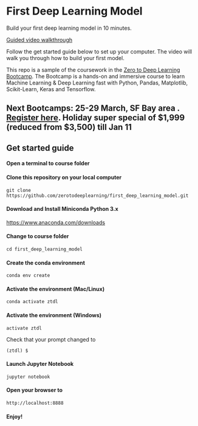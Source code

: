 # First Deep Learning Model


Build your first deep learning model in 10 minutes.

[Guided video walkthrough](https://www.youtube.com/watch?v=h9ZJ1ArNG3s)

Follow the get started guide below to set up your computer. The video will walk you through how to build your first model.

This repo is a sample of the coursework in the [Zero to Deep Learning Bootcamp](https://bootcamp.zerotodeeplearning.com). The Bootcamp is a hands-on and immersive course to learn Machine Learning & Deep Learning fast with Python, Pandas, Matplotlib, Scikit-Learn, Keras and Tensorflow.

## Next Bootcamps: 25-29 March, SF Bay area . [Register here](https://bootcamp.zerotodeeplearning.com). Holiday super special of $1,999 (reduced from $3,500) till Jan 11



## Get started guide

#### Open a terminal to course folder

#### Clone this repository on your local computer
```
git clone https://github.com/zerotodeeplearning/first_deep_learning_model.git
```

#### Download and Install Miniconda Python 3.x

https://www.anaconda.com/downloads

#### Change to course folder
```
cd first_deep_learning_model
```

#### Create the conda environment
```
conda env create
```


#### Activate the environment (Mac/Linux)
```
conda activate ztdl
```

#### Activate the environment (Windows)
```
activate ztdl
```

Check that your prompt changed to

```
(ztdl) $
```

#### Launch Jupyter Notebook

```
jupyter notebook
```

#### Open your browser to

```
http://localhost:8888
```

#### Enjoy!
